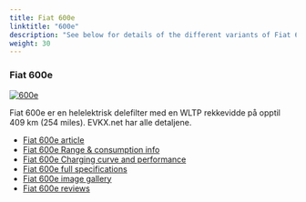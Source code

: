 ```yaml
---
title: Fiat 600e
linktitle: "600e"
description: "See below for details of the different variants of Fiat 600e"
weight: 30
---
```

### Fiat 600e

<a href="/models/fiat/600e/600e/"><img src="https://media.evkx.net/multimedia/models/fiat/600e/600e/main_1_st.jpg" class="img-fluid" alt="600e" ></a>

Fiat 600e er en helelektrisk delefilter med en WLTP rekkevidde på opptil 409 km (254 miles). EVKX.net har alle detaljene. 

- [Fiat 600e article](/models/fiat/600e/600e/)
- [Fiat 600e Range & consumption info](/models/fiat/600e/600e/rangeandconsumption)
- [Fiat 600e Charging curve and performance](/models/fiat/600e/600e/chargingcurve)
- [Fiat 600e full specifications](/models/fiat/600e/600e/specifications)
- [Fiat 600e image gallery](/models/fiat/600e/600e/gallery)
- [Fiat 600e reviews](/models/fiat/600e/600e/reviews)

